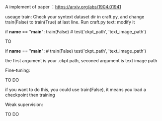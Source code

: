 A implement of paper ：https://arxiv.org/abs/1904.01941

useage
train:
Check your syntext dataset dir in craft.py, and change train(False) to train(True) at last line. 
Run craft.py
text:
modify it

if __name__ == "__main__":
    train(False)
    # test('ckpt_path', 'text_image_path')

TO

if __name__ == "__main__":
    # train(False)
    test('ckpt_path', 'text_image_path')

the first argument is your .ckpt path, seconed argument is text image path

Fine-tuning:

TO DO

if you want to do this, you could use train(False), it means you load a checkpoint then training

Weak supervision:

TO DO
